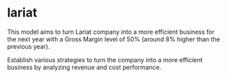 # lariat
This model aims to turn Lariat company into a more efficient business for the next year with a Gross Margin level of 50% (around 8% higher than the previous year).

Establish various strategies to turn the company into a more efficient business by analyzing revenue and cost performance.
